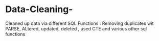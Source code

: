 # Data-Cleaning-

Cleaned up data via different SQL Functions : Removing duplicates wit PARSE, ALtered, updated, deleted , used CTE and various other sql functions
